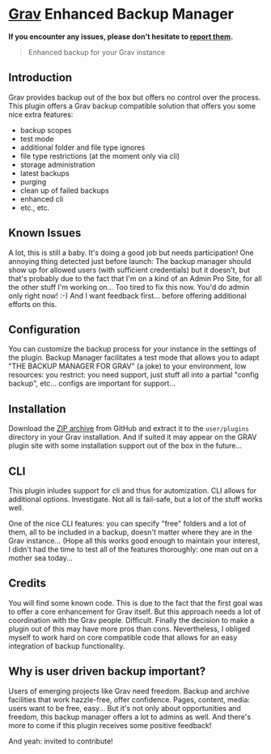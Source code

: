 # [Grav](http://getgrav.org) Enhanced Backup Manager

**If you encounter any issues, please don't hesitate
to [report
them](https://github.com/leotiger/grav-plugin-backup-manager/issues).**

> Enhanced backup for your Grav instance

## Introduction

Grav provides backup out of the box but offers no control over the process.
This plugin offers a Grav backup compatible solution that offers you some 
nice extra features:

* backup scopes
* test mode
* additional folder and file type ignores
* file type restrictions (at the moment only via cli)
* storage administration
* latest backups 
* purging
* clean up of failed backups
* enhanced cli
* etc., etc.

## Known Issues

A lot, this is still a baby. It's doing a good job but needs participation!
One annoying thing detected just before launch: The backup manager should show
up for allowed users (with sufficient credentials) but it doesn't, but that's probably
due to the fact that I'm on a kind of an Admin Pro Site, for all the other stuff
I'm working on... Too tired to fix this now. 
You'd do admin only right now! :-) And I want feedback first... before offering
additional efforts on this.

## Configuration

You can customize the backup process for your instance in the settings of the 
plugin. Backup Manager facilitates a test mode that allows you to adapt "THE BACKUP MANAGER
FOR GRAV" (a joke) to your environment, low resources: you restrict: you need support, just 
stuff all into a partial "config backup", etc... configs are important for support...

## Installation

Download the [ZIP
archive](https://github.com/leotiger/grav-plugin-backup-manager/archive/master.zip)
from GitHub and extract it to the `user/plugins` directory in your Grav
installation. And if suited it may appear on the GRAV plugin site with some installation
support out of the box in the future...

## CLI

This plugin inludes support for cli and thus for automization. CLI allows for additional 
options. Investigate. Not all is fail-safe, but a lot of the stuff works well.

One of the nice CLI features: you can specify "free" folders and a lot of them, all to
be included in a backup, doesn't matter where they are in the Grav instance... 
(Hope all this works good enough to maintain your interest, I didn't had the time to test
all of the features thoroughly: one man out on a mother sea today...

## Credits

You will find some known code. This is due to the fact that the first goal was to offer
a core enhancement for Grav itself. But this approach needs a lot of coordination with 
the Grav people. Difficult. Finally the decision to make a plugin out of this may have 
more pros than cons. Nevertheless, I obliged myself to work hard on core compatible code
that allows for an easy integration of backup functionality.

## Why is user driven backup important?

Users of emerging projects like Grav need freedom. Backup and archive facilities that work
hazzle-free, offer confidence. Pages, content, media: users want to be free, easy...
But it's not only about opportunities and freedom, this backup manager offers a lot to
admins as well. And there's more to come if this plugin receives some positive feedback!

And yeah: invited to contribute!
